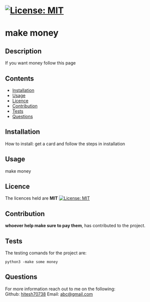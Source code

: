 
  # [![License: MIT](https://img.shields.io/badge/License-MIT-yellow.svg)](https://opensource.org/licenses/MIT)

  # make money

  ## Description 
  If you want money follow this page
  
  ## Contents
  - [Installation](#installation)
  - [Usage](#usage)
  - [Licence](#licence)
  - [Contribution](#contribution)
  - [Tests](#tests)
  - [Questions](#questions)
  
  ## Installation  
  How to install:
  get a card and follow the steps in installation
  
  ## Usage
  make money
  

  ## Licence
  The licences held are <strong>MIT</strong> 
  [![License: MIT](https://img.shields.io/badge/License-MIT-yellow.svg)](https://opensource.org/licenses/MIT)

  
  

  ## Contribution
  <strong>whoever help make sure to pay them</strong>, has contributed to the project.
  

  ## Tests
  The testing comands for the project are: 
  ~~~
  python3 -make some money
  ~~~

  ## Questions
  For more information reach out to me on the following: <br>
  Github: [hitesh70738](www.github.com/hitesh70738)
  Email: [abc@gmail.com](abc@gmail.com)
  
